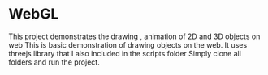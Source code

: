 # WebGL
This project demonstrates the drawing , animation of 2D and 3D objects on web
This is basic demonstration of drawing objects on the web.
It uses threejs library that I also included in the scripts folder 
Simply clone all folders and run the project.
